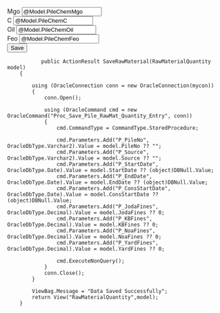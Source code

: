  <div class="row material-row mb-2">               
                <div class="col-md-2">
                    <label class="form-label">Mgo</label>
                    <input class="form-control" type="text" value="@Model.PileChemMgo" name="PileChemMgo" autocomplete="off">
                </div>
                <div class="col-md-2">
                    <label class="form-label">C</label>
                    <input class="form-control" type="text" value="@Model.PileChemC" name="PileChemC" autocomplete="off">
                </div>
                <div class="col-md-2">
                    <label class="form-label">Oil</label>
                    <input class="form-control" type="text" value="@Model.PileChemOil" name="PileChemOil" autocomplete="off">
                </div>
                <div class="col-md-2">
                    <label class="form-label">Feo</label>
                    <input class="form-control" type="text" value="@Model.PileChemFeo" name="PileChemFeo" autocomplete="off">
                </div>
                <div class="col-md-2">                                        
                    <input type="submit" value="Save" name="SaveRawMaterial" class="btn btn-primary"/>                    
                </div>
            </div>

               public ActionResult SaveRawMaterial(RawMaterialQuantity model)
        {           

            using (OracleConnection conn = new OracleConnection(mycon))
            {
                conn.Open();

                using (OracleCommand cmd = new OracleCommand("Proc_Save_Pile_RawMat_Quantity_Entry", conn))
                {
                    cmd.CommandType = CommandType.StoredProcedure;
                    
                    cmd.Parameters.Add("P_PileNo", OracleDbType.Varchar2).Value = model.PileNo ?? "";
                    cmd.Parameters.Add("P_Source", OracleDbType.Varchar2).Value = model.Source ?? "";                    
                    cmd.Parameters.Add("P_StartDate", OracleDbType.Date).Value = model.StartDate ?? (object)DBNull.Value;
                    cmd.Parameters.Add("P_EndDate", OracleDbType.Date).Value = model.EndDate ?? (object)DBNull.Value;
                    cmd.Parameters.Add("P_ConsStartDate", OracleDbType.Date).Value = model.ConsStartDate ?? (object)DBNull.Value;                    
                    cmd.Parameters.Add("P_JodaFines", OracleDbType.Decimal).Value = model.JodaFines ?? 0;
                    cmd.Parameters.Add("P_KBFines", OracleDbType.Decimal).Value = model.KBFines ?? 0;
                    cmd.Parameters.Add("P_NoaFines", OracleDbType.Decimal).Value = model.NoaFines ?? 0;
                    cmd.Parameters.Add("P_YardFines", OracleDbType.Decimal).Value = model.YardFines ?? 0;

                    cmd.ExecuteNonQuery();
                }
                conn.Close();
            }

            ViewBag.Message = "Data Saved Successfully";
            return View("RawMaterialQuantity",model); 
        }
